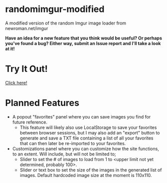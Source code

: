 # randomimgur-modified
A modified version of the random Imgur image loader from newroman.net/imgur

**Have an idea for a new feature that you think would be useful? Or perhaps you've found a bug? Either way, submit an Issue report and I'll take a look at it!**

# Try It Out!
[Click here!](https://tf2cutcontentwiki.github.io/randomimgur-modified/)

# Planned Features
- A popout "favorites" panel where you can save images you find for future reference.
  - This feature will likely also use LocalStorage to save your favorites between browser sessions, but I may also add an "export" button to generate and save a TXT file containing a list of all your favorites that can then later be re-imported to your favorites.
- Customizations panel where you can customize how the site functions, to an extent. Will include, but will not be limited to;
  - Slider to set the # of images to load from 1 to <upper limit not yet determined, probably 100>.
  - Slider or text box to set the size of the images in the generated list of images. Default hardcoded image size at the moment is 110x110.
